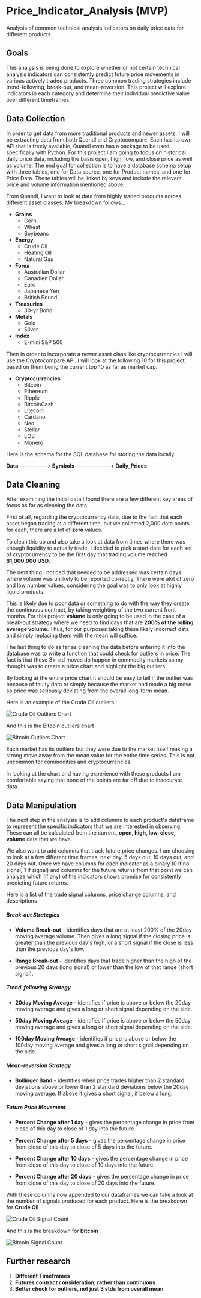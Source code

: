 # Price_Indicator_Analysis (MVP)

Analysis of common technical analysis indicators on daily price data for different products.

## Goals

This analysis is being done to explore whether or not certain technical analysis indicators can consistently predict future price movements in various actively traded products.  Three common trading strategies include trend-following, break-out, and mean-reversion.  This project will explore indicators in each category and determine their individual predictive value over different timeframes.

## Data Collection

In order to get data from more traditional products and newer assets, I will be extracting data from both Quandl and Cryptocompare.  Each has its own API that is freely available, Quandl even has a package to be used specifically with Python.  For this project I am going to focus on historical daily price data, including the basis open, high, low, and close price as well as volume.  The end goal for collection is to have a database schema setup with three tables, one for Data source, one for Product names, and one for Price Data.  These tables will be linked by keys and include the relevant price and volume information mentioned above.

From Quandl, I want to look at data from highly traded products across different asset classes.  My breakdown follows...

  * **Grains**
       * Corn
       * Wheat
       * Soybeans
  * **Energy**
       * Crude Oil
       * Heating Oil
       * Natural Gas
  * **Forex**
       * Australian Dollar
       * Canadien Dollar
       * Euro
       * Japanese Yen
       * British Pound
  * **Treasuries**
       * 30-yr Bond
  * **Metals**
       * Gold
       * Silver
  * **Index**
       * E-mini S&P 500

Then in order to incorporate a newer asset class like cryptocurrencies I will use the Cryptocompare API.  I will look at the following 10 for this project, based on them being the current top 10 as far as market cap.

  * **Cryptocurrencies**
       * Bitcoin
       * Ethereum
       * Ripple
       * BitcoinCash
       * Litecoin
       * Cardano
       * Neo
       * Stellar
       * EOS
       * Monero

Here is the schema for the SQL database for storing the data locally.

**Data**     ---------->    **Symbols**     ------------->  **Daily_Prices**


## Data Cleaning

After examining the initial data I found there are a few different key areas of focus as far as cleaning the data.  

First of all, regarding the cryptocurrency data, due to the fact that each asset began trading at a different time, but we collected 2,000 data points for each, there are a lot of **zero** values.  

To clean this up and also take a look at data from times where there was enough liquidity to actually trade, I decided to pick a start date for each set of cryptocurrency to be the first day that trading volume reached **$1,000,000 USD**.

The next thing I noticed that needed to be addressed was certain days where volume was unlikely to be reported correctly.  There were alot of zero and low number values, considering the goal was to only look at highly liquid products.

This is likely due to poor data or something to do with the way they create the continuous contract, by taking weighting of the two current front months.  For this project **volume** is only going to be used in the case of a break-out strategy where we need to find days that are **200% of the rolling average volume**.  Thus, for our purposes taking these likely incorrect data and simply replacing them with the mean will suffice.

The last thing to do as far as cleaning the data before entering it into the database was to write a function that could check for outliers in price.  The fact is that these 3+ std moves do happen in commodity markets so my thought was to create a price chart and highlight the big outliers.

By looking at the entire price chart it should be easy to tell if the outlier was because of faulty data or simply because the market had made a big move so price was seriously deviating from the overall long-term mean.

Here is an example of the Crude Oil outliers

![Crude Oil Outliers Chart](images/crude_oil_outliers.png)

And this is the Bitcoin outliers chart

![Bitcoin Outliers Chart](images/bitcoin_outliers.png)

Each market has its outliers but they were due to the market itself making a strong move away from the mean value for the entire time series.  This is not uncommon for commodities and cryptocurrencies.  

In looking at the chart and having experience with these products I am comfortable saying that none of the points are far off due to inaccurate data.

## Data Manipulation

The next step in the analysis is to add columns to each product's dataframe to represent the specific indicators that we are interested in observing.  These can all be calculated from the current, **open, high, low, close, volume** data that we have.  

We also want to add columns that track future price changes.  I am choosing to look at a few different time frames, next day, 5 days out, 10 days out, and 20 days out.  Once we have columns for each indicator as a binary (0 if no signal, 1 if signal) and columns for the future returns from that point we can analyze which (if any) of the indicators shows promise for consistently predicting future returns.

Here is a list of the trade signal columns, price change columns, and descriptions

##### Break-out Strategies
* **Volume Break-out** - identifies days that are at least 200% of the 20day moving average volume.  Then gives a long signal if the closing price is greater than the previous day's high, or a short signal if the close is less than the previous day's low.

* **Range Break-out** - identifies days that trade higher than the high of the previous 20 days (long signal) or lower than the low of that range (short signal).

##### Trend-following Strategy
* **20day Moving Aveage** - identifies if price is above or below the 20day moving average and gives a long or short signal depending on the side.

* **50day Moving Aveage** - identifies if price is above or below the 50day moving average and gives a long or short signal depending on the side.

* **100day Moving Aveage** - identifies if price is above or below the 100day moving average and gives a long or short signal depending on the side.

##### Mean-reversion Strategy
* **Bollinger Band** - identifies when price trades higher than 2 standard deviations above or lower than 2 standard deviations below the 20day moving average.  If above it gives a short signal, if below a long.

##### Future Price Movement
* **Percent Change after 1 day** - gives the percentage change in price from close of this day to close of 1 day into the future.

* **Percent Change after 5 days** - gives the percentage change in price from close of this day to close of 5 days into the future.

* **Percent Change after 10 days** - gives the percentage change in price from close of this day to close of 10 days into the future.

* **Percent Change after 20 days** - gives the percentage change in price from close of this day to close of 20 days into the future.

With these columns now appended to our dataframes we can take a look at the number of signals produced for each product.  Here is the breakdown for **Crude Oil**

![Crude Oil Signal Count](images/crude_trade_counts.png)

And this is the breakdown for **Bitcoin**

![Bitcoin Signal Count](images/bitcoin_trade_counts.png)


## Further research

1. **Different Timeframes**
2. **Futures contract consideration, rather than continuous**
3. **Better check for outliers, not just 3 stds from overall mean**
